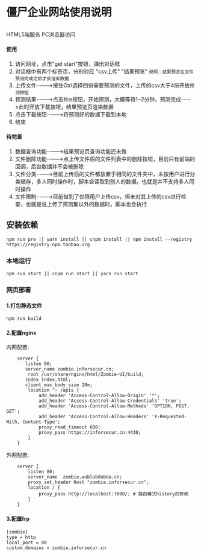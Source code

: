 <!--
 * @Descripttion: 
 * @version: 
 * @Author: Hansel
 * @Date: 2020-08-01 18:17:30
 * @LastEditors: Hansel
 * @LastEditTime: 2020-08-02 11:01:33
--> 
# 僵尸企业网站使用说明 #
## ##
HTML5端服务
PC浏览器访问 
  
#### 使用

1. 访问网址，点击"get start"按钮，弹出对话框
2. 对话框中有两个标签页，分别对应 "csv上传" "结果预览"  `说明：结果预览在文件预测完成之后才会渲染数据`
3. 上传文件---->按住Ctrl选择四份需要预测的文件，上传的csv大于4份开放`预测按钮`
4. 预测结果---->点击`预测`按钮，开始预测，大概等待1~2分钟，预测完成---->此时开放下载按钮，结果预览页渲染数据
5. 点击下载按钮---->将预测好的数据下载到本地
6. 结束
#### 待完善
1. 数据查询功能---->结果预览页查询功能还未做
2. 文件删除功能---->点上传文件后的文件列表中的删除按钮，目前只有前端的回调，后台数据并不会被删除
3. 文件分类---->目前上传后的文件都放置于相同的文件夹中，未按用户进行分类储存，多人同时操作时，脚本会读取到别人的数据。也就是并不支持多人同时操作
4. 文件限制---->目前做到了仅限用户上传csv，但未对其上传的csv进行检查，也就是说上传了预测集以外的数据时，脚本也会执行

## 安装依赖
```
npm run pre || yarn install || cnpm install || npm install --registry https://registry.npm.taobao.org
```
### 本地运行
```
npm run start || cnpm run start || yarn run start  
```
### 网页部署
#### 1.打包静态文件
```
npm run build
```
#### 2.配置nginx
内网配置:
```
    server {
	   listen 80;
	   server_name zombie.inforsecur.cn;
        root /usr/share/nginx/html/Zombie-UI/build;
	   index index.html;
	   client_max_body_size 20m;
        location ^~ /apis {
            add_header 'Access-Control-Allow-Origin' '*';
            add_header 'Access-Control-Allow-Credentials' 'true';
            add_header 'Access-Control-Allow-Methods' 'OPTION, POST, GET';
            add_header 'Access-Control-Allow-Headers' 'X-Requested-With, Content-Type';
            proxy_read_timeout 600;
            proxy_pass https://inforsecur.cn:4430;
        }
    }
```
外网配置:
```
    server {
        listen 80;
        server_name  zombie.wublubdubda.cn;
        proxy_set_header Host "zombie.inforsecur.cn";
        location / {
            proxy_pass http://localhost:7000/; # 路由模式history的修改
        }
    }
```
#### 3.配置frp
```
[zombie]
type = http
local_port = 80
custom_domains = zombie.inforsecur.cn
```